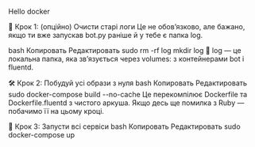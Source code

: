 Hello docker

🔧 Крок 1: (опційно) Очисти старі логи
Це не обов’язково, але бажано, якщо ти вже запускав bot.py раніше й у тебе є папка log.

bash
Копировать
Редактировать
sudo rm -rf log
mkdir log
🔸 log — це локальна папка, яка зв’язується через volumes: з контейнерами bot і fluentd.

🛠 Крок 2: Побудуй усі образи з нуля
bash
Копировать
Редактировать
sudo docker-compose build --no-cache
Це перекомпілює Dockerfile та Dockerfile.fluentd з чистого аркуша.
Якщо десь ще помилка з Ruby — побачимо її на цьому кроці.

🚀 Крок 3: Запусти всі сервіси
bash
Копировать
Редактировать
sudo docker-compose up
